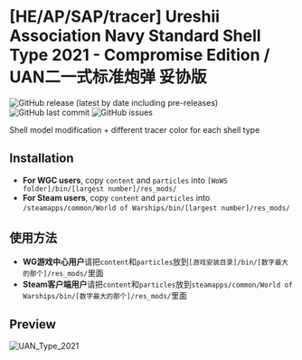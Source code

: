 ﻿# [HE/AP/SAP/tracer] Ureshii Association Navy Standard Shell Type 2021 - Compromise Edition / UAN二一式标准炮弹 妥协版

![GitHub release (latest by date including pre-releases)](https://img.shields.io/github/v/release/SEA-group/DanColle-UAN-Type21-CE?include_prereleases)
![GitHub last commit](https://img.shields.io/github/last-commit/SEA-group/DanColle-UAN-Type21-CE)
![GitHub issues](https://img.shields.io/github/issues-raw/SEA-group/DanColle-UAN-Type21-CE)

Shell model modification + different tracer color for each shell type

## Installation
* **For WGC users**, copy `content` and `particles` into `[WoWS folder]/bin/[largest number]/res_mods/`
* **For Steam users**, copy `content` and `particles` into `/steamapps/common/World of Warships/bin/[largest number]/res_mods/`

## 使用方法
* **WG游戏中心用户**请把`content`和`particles`放到`[游戏安装目录]/bin/[数字最大的那个]/res_mods/`里面
* **Steam客户端用户**请把`content`和`particles`放到`steamapps/common/World of Warships/bin/[数字最大的那个]/res_mods/`里面

## Preview
![UAN_Type_2021](https://raw.githubusercontent.com/SEA-group/DanColle-UAN-Type21-CE/master/Affiche.jpg)